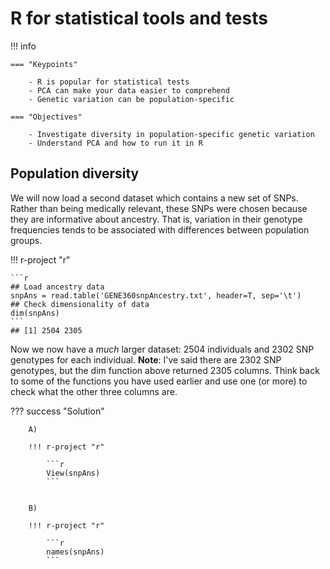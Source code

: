 # R for statistical tools and tests

!!! info
    
    === "Keypoints"
    
        - R is popular for statistical tests
        - PCA can make your data easier to comprehend
        - Genetic variation can be population-specific

    === "Objectives"

        - Investigate diversity in population-specific genetic variation
        - Understand PCA and how to run it in R
        

## Population diversity

We will now load a second dataset which contains a new set of SNPs. Rather than being medically relevant, these SNPs were chosen because they are informative about ancestry. That is, variation in their genotype frequencies tends to be associated with differences between population groups. 

!!! r-project "r"

    ```r
    ## Load ancestry data
    snpAns = read.table('GENE360snpAncestry.txt', header=T, sep='\t')
    ## Check dimensionality of data
    dim(snpAns)
    ```
    ## [1] 2504 2305

Now we now have a *much* larger dataset: 2504 individuals and 2302 SNP genotypes for each individual. 
**Note**: I've said there are 2302 SNP genotypes, but the dim function above returned 2305 columns. Think back to some of the functions you have used earlier and use one (or more) to check what the other three columns are. 

??? success "Solution"

        A)

        !!! r-project "r"

            ```r
            View(snpAns)
            ```
        
        
        B)

        !!! r-project "r"

            ```r
            names(snpAns)
            ```
        

